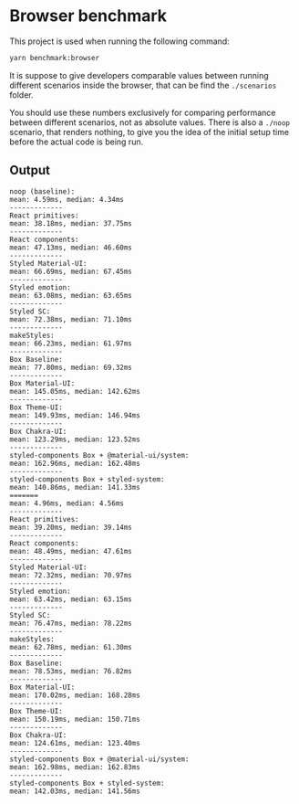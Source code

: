 # Browser benchmark

This project is used when running the following command:

```sh
yarn benchmark:browser
```

It is suppose to give developers comparable values between running different scenarios inside the browser, that can be find the `./scenarios` folder.

You should use these numbers exclusively for comparing performance between different scenarios, not as absolute values. There is also a `./noop` scenario, that renders nothing, to give you the idea of the initial setup time before the actual code is being run.

## Output

```
noop (baseline):
mean: 4.59ms, median: 4.34ms
-------------
React primitives:
mean: 38.18ms, median: 37.75ms
-------------
React components:
mean: 47.13ms, median: 46.60ms
-------------
Styled Material-UI:
mean: 66.69ms, median: 67.45ms
-------------
Styled emotion:
mean: 63.08ms, median: 63.65ms
-------------
Styled SC:
mean: 72.38ms, median: 71.10ms
-------------
makeStyles:
mean: 66.23ms, median: 61.97ms
-------------
Box Baseline:
mean: 77.80ms, median: 69.32ms
-------------
Box Material-UI:
mean: 145.05ms, median: 142.62ms
-------------
Box Theme-UI:
mean: 149.93ms, median: 146.94ms
-------------
Box Chakra-UI:
mean: 123.29ms, median: 123.52ms
-------------
styled-components Box + @material-ui/system:
mean: 162.96ms, median: 162.48ms
-------------
styled-components Box + styled-system:
mean: 140.86ms, median: 141.33ms
=======
mean: 4.96ms, median: 4.56ms
-------------
React primitives:
mean: 39.20ms, median: 39.14ms
-------------
React components:
mean: 48.49ms, median: 47.61ms
-------------
Styled Material-UI:
mean: 72.32ms, median: 70.97ms
-------------
Styled emotion:
mean: 63.42ms, median: 63.15ms
-------------
Styled SC:
mean: 76.47ms, median: 78.22ms
-------------
makeStyles:
mean: 62.78ms, median: 61.30ms
-------------
Box Baseline:
mean: 78.53ms, median: 76.82ms
-------------
Box Material-UI:
mean: 170.02ms, median: 168.28ms
-------------
Box Theme-UI:
mean: 150.19ms, median: 150.71ms
-------------
Box Chakra-UI:
mean: 124.61ms, median: 123.40ms
-------------
styled-components Box + @material-ui/system:
mean: 162.98ms, median: 162.83ms
-------------
styled-components Box + styled-system:
mean: 142.03ms, median: 141.56ms
```
